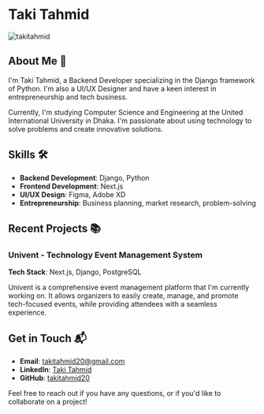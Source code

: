 # Taki Tahmid

<p align="left"> <img src="https://komarev.com/ghpvc/?username=takitahmid20&label=Profile%20views&color=0e75b6&style=flat" alt="takitahmid" /> </p>

## About Me 👋

I'm Taki Tahmid, a Backend Developer specializing in the Django framework of Python. I'm also a UI/UX Designer and have a keen interest in entrepreneurship and tech business.

Currently, I'm studying Computer Science and Engineering at the United International University in Dhaka. I'm passionate about using technology to solve problems and create innovative solutions.

## Skills 🛠️

- **Backend Development**: Django, Python
- **Frontend Development**: Next.js
- **UI/UX Design**: Figma, Adobe XD
- **Entrepreneurship**: Business planning, market research, problem-solving

## Recent Projects 📚

### Univent - Technology Event Management System

**Tech Stack**: Next.js, Django, PostgreSQL 

Univent is a comprehensive event management platform that I'm currently working on. It allows organizers to easily create, manage, and promote tech-focused events, while providing attendees with a seamless experience.

## Get in Touch 📬

- **Email**: [takitahmid20@gmail.com](mailto:takitahmid20@gmail.com)
- **LinkedIn**: [Taki Tahmid](https://www.linkedin.com/in/takitahmid/)
- **GitHub**: [takitahmid20](https://github.com/takitahmid20)

Feel free to reach out if you have any questions, or if you'd like to collaborate on a project!
